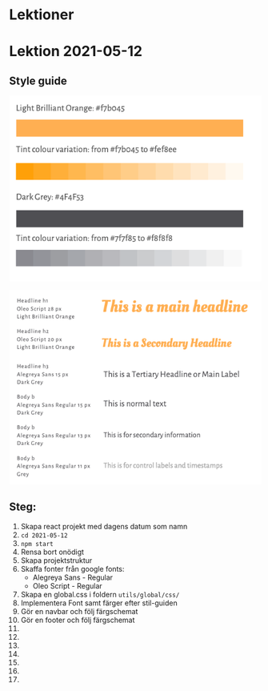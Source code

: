 # Lektioner

# Lektion 2021-05-12

## Style guide

![](img/colors.png)

![](img/fonts.png)

## Steg:

1. Skapa react projekt med dagens datum som namn 
2. `cd 2021-05-12`
3. `npm start`
4. Rensa bort onödigt
5. Skapa projektstruktur
6. Skaffa fonter från google fonts:
    - Alegreya Sans - Regular
    - Oleo Script - Regular
7. Skapa en global.css i foldern `utils/global/css/`
8. Implementera Font samt färger efter stil-guiden
9. Gör en navbar och följ färgschemat
10. Gör en footer och följ färgschemat
11. 
12. 
13. 
14. 
15. 
16. 
17. 



